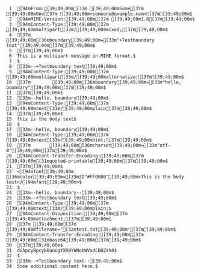      1	[94mFrom:[39;49;00m[37m [39;49;00mSome[37m [39;49;00mOne[37m [39;49;00m<someone@example.com>[37m[39;49;00m$
     2	[94mMIME-Version:[39;49;00m[37m [39;49;00m1.0[37m[39;49;00m$
     3	[94mContent-Type:[39;49;00m[37m [39;49;00mmultipart[33m/[39;49;00mmixed;[37m[39;49;00m$
     4	[37m        [39;49;00m[36mboundary[39;49;00m=[33m"+Testboundary text"[39;49;00m[37m[39;49;00m$
     5	[37m[39;49;00m$
     6	This is a multipart message in MIME format.$
     7	$
     8	[33m--+Testboundary text[39;49;00m$
     9	[94mContent-Type:[39;49;00m[37m [39;49;00mmultipart[33m/[39;49;00malternative;[37m[39;49;00m$
    10	[37m        [39;49;00m[36mboundary[39;49;00m=[33m"hello, boundary"[39;49;00m[37m[39;49;00m$
    11	[37m[39;49;00m$
    12	[33m--hello, boundary[39;49;00m$
    13	[94mContent-Type:[39;49;00m[37m [39;49;00mtext[33m/[39;49;00mplain[37m[39;49;00m$
    14	[37m[39;49;00m$
    15	this is the body text$
    16	$
    17	[33m--hello, boundary[39;49;00m$
    18	[94mContent-Type:[39;49;00m[37m [39;49;00mtext[33m/[39;49;00mhtml;[37m[39;49;00m$
    19	[37m       [39;49;00m[36mcharset[39;49;00m=[33m"utf-8"[39;49;00m[37m[39;49;00m$
    20	[94mContent-Transfer-Encoding:[39;49;00m[37m [39;49;00m[31mquoted-printable[39;49;00m[37m[39;49;00m$
    21	[37m[39;49;00m$
    22	<[94mfont[39;49;00m [36mcolor[39;49;00m=[33m3D"#FF0000"[39;49;00m>This is the body text</[94mfont[39;49;00m>$
    23	$
    24	[33m--hello, boundary--[39;49;00m$
    25	[33m--+Testboundary text[39;49;00m$
    26	[94mContent-Type:[39;49;00m[37m [39;49;00mtext[33m/[39;49;00mplain;$
    27	[94mContent-Disposition:[39;49;00m[37m [39;49;00mattachment;[37m[39;49;00m$
    28	[37m [39;49;00m[37m       [39;49;00mfilename="[32mtest.txt[39;49;00m"[37m[39;49;00m$
    29	[94mContent-Transfer-Encoding:[39;49;00m[37m [39;49;00m[31mbase64[39;49;00m[37m[39;49;00m$
    30	[37m[39;49;00m$
    31	dGhpcyBpcyB0aGUgYXR0YWNobWVudCB0ZXh0$
    32	$
    33	[33m--+Testboundary text--[39;49;00m$
    34	Some additional content here.$
